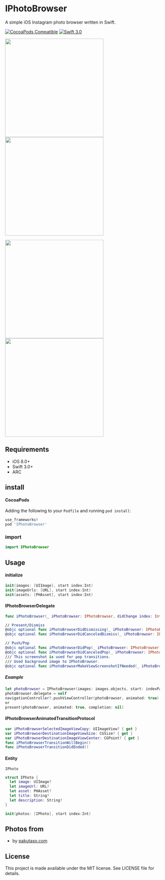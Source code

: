 # IPhotoBrowser

A simple iOS Instagram photo browser written in Swift.

[![CocoaPods Compatible](http://img.shields.io/cocoapods/v/IPhotoBrowser.svg?style=flat)](http://cocoadocs.org/docsets/IPhotoBrowser)
[![Swift 3.0](https://img.shields.io/badge/Swift-3.0-orange.svg?style=flat)](https://developer.apple.com/swift/)

<img src="https://github.com/hryk224/IPhotoBrowser/wiki/images/sample1.gif" width="320" > <img src="https://github.com/hryk224/IPhotoBrowser/wiki/images/sample2.gif" width="320" >

<img src="https://github.com/hryk224/IPhotoBrowser/wiki/images/sample3.gif" width="320" > <img src="https://github.com/hryk224/IPhotoBrowser/wiki/images/sample4.gif" width="320" >

## Requirements
- iOS 8.0+
- Swift 3.0+
- ARC

## install

#### CocoaPods

Adding the following to your `Podfile` and running `pod install`:

```Ruby
use_frameworks!
pod 'IPhotoBrowser'
```

### import

```Swift
import IPhotoBrowser
```

## Usage

#### initialize

```Swift
init(images: [UIImage], start index:Int)
init(imageUrls: [URL], start index:Int)
init(assets: [PHAsset], start index:Int)
```

#### IPhotoBrowserDelegate

```Swift
func iPhotoBrowser(_ iPhotoBrowser: IPhotoBrowser, didChange index: Int)

// Present/Dismiss
@objc optional func iPhotoBrowserDidDismissing(_ iPhotoBrowser: IPhotoBrowser)
@objc optional func iPhotoBrowserDidCanceledDismiss(_ iPhotoBrowser: IPhotoBrowser)

// Push/Pop
@objc optional func iPhotoBrowserDidPop(_ iPhotoBrowser: IPhotoBrowser)
@objc optional func iPhotoBrowserDidCanceledPop(_ iPhotoBrowser: IPhotoBrowser)
/// This screenshot is used for pop transitions.
/// Used background image to IPhotoBrowser.
@objc optional func iPhotoBrowserMakeViewScreenshotIfNeeded(_ iPhotoBrowser: IPhotoBrowser) -> UIImage?
```

##### Example

```Swift
let photoBrowser = IPhotoBrowser(images: images.objects, start: indexPath.item)
photoBrowser.delegate = self
navigationController?.pushViewController(photoBrowser, animated: true)
or
present(photoBrowser, animated: true, completion: nil)
```

#### IPhotoBrowserAnimatedTransitionProtocol

```Swift
var iPhotoBrowserSelectedImageViewCopy: UIImageView? { get }
var iPhotoBrowserDestinationImageViewSize: CGSize? { get }
var iPhotoBrowserDestinationImageViewCenter: CGPoint? { get }
func iPhotoBrowserTransitionWillBegin()
func iPhotoBrowserTransitionDidEnded()
```

#### Entity

`IPhoto`

```Swift
struct IPhoto {
  let image: UIImage?
  let imageUrl: URL?
  let asset: PHAsset?
  let title: String?
  let description: String?
}
```

```Swift
init(photos: [IPhoto], start index:Int)
```

## Photos from

* by [pakutaso.com](https://www.pakutaso.com/)

## License

This project is made available under the MIT license. See LICENSE file for details.

